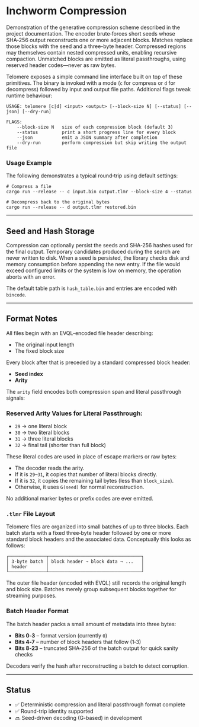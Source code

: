 # Inchworm Compression

Demonstration of the generative compression scheme described in the project
documentation. The encoder brute‑forces short seeds whose SHA‑256 output
reconstructs one or more adjacent blocks. Matches replace those blocks with the
seed and a three-byte header. Compressed regions may themselves contain nested
compressed units, enabling recursive compaction. Unmatched blocks are emitted as
literal passthroughs, using reserved header codes—never as raw bytes.

Telomere exposes a simple command line interface built on top of these
primitives.  The binary is invoked with a mode (`c` for compress or `d` for
decompress) followed by input and output file paths.  Additional flags tweak
runtime behaviour:

```
USAGE: telomere [c|d] <input> <output> [--block-size N] [--status] [--json] [--dry-run]

FLAGS:
    --block-size N   size of each compression block (default 3)
    --status         print a short progress line for every block
    --json           emit a JSON summary after completion
    --dry-run        perform compression but skip writing the output file
```

### Usage Example

The following demonstrates a typical round‑trip using default settings:

```
# Compress a file
cargo run --release -- c input.bin output.tlmr --block-size 4 --status

# Decompress back to the original bytes
cargo run --release -- d output.tlmr restored.bin
```

---

## Seed and Hash Storage

Compression can optionally persist the seeds and SHA‑256 hashes used for the
final output. Temporary candidates produced during the search are never written
to disk. When a seed is persisted, the library checks disk and memory
consumption before appending the new entry. If the file would exceed configured
limits or the system is low on memory, the operation aborts with an error.

The default table path is `hash_table.bin` and entries are encoded with
`bincode`.

---

## Format Notes

All files begin with an EVQL-encoded file header describing:

- The original input length
- The fixed block size

Every block after that is preceded by a standard compressed block header:
- **Seed index**
- **Arity**

The `arity` field encodes both compression span and literal passthrough signals:

### Reserved Arity Values for Literal Passthrough:

- `29` → one literal block  
- `30` → two literal blocks  
- `31` → three literal blocks  
- `32` → final tail (shorter than full block)

These literal codes are used in place of escape markers or raw bytes:
- The decoder reads the arity.
- If it is `29`–`31`, it copies that number of literal blocks directly.
- If it is `32`, it copies the remaining tail bytes (less than `block_size`).
- Otherwise, it uses `G(seed)` for normal reconstruction.

No additional marker bytes or prefix codes are ever emitted.

### `.tlmr` File Layout

Telomere files are organized into small batches of up to three blocks.  Each
batch starts with a fixed three‑byte header followed by one or more standard
block headers and the associated data.  Conceptually this looks as follows:

```
┌──────────────┬───────────────────────────────────┐
│ 3‑byte batch │ block header → block data → ...   │
│ header       │                                   │
└──────────────┴───────────────────────────────────┘
```

The outer file header (encoded with EVQL) still records the original length and
block size.  Batches merely group subsequent blocks together for streaming
purposes.

### Batch Header Format

The batch header packs a small amount of metadata into three bytes:

- **Bits 0‑3** – format version (currently `0`)
- **Bits 4‑7** – number of block headers that follow (1‑3)
- **Bits 8‑23** – truncated SHA‑256 of the batch output for quick sanity checks

Decoders verify the hash after reconstructing a batch to detect corruption.

---

## Status

- ✅ Deterministic compression and literal passthrough format complete
- ✅ Round-trip identity supported
- 🔜 Seed-driven decoding (G-based) in development
